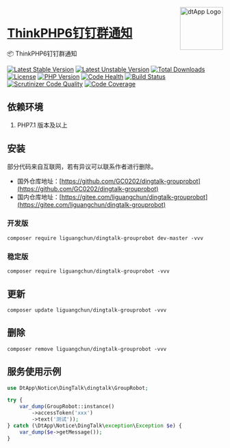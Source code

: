 <img align="right" width="100" src="https://cdn-oss.dtapp.net/04/999e9f2f06d396968eacc10ce9bc8a.png" alt="dtApp Logo"/>

<h1 align="left"><a href="https://www.dtapp.net/">ThinkPHP6钉钉群通知</a></h1>

📦 ThinkPHP6钉钉群通知

[![Latest Stable Version](https://poser.pugx.org/liguangchun/dingtalk-grouprobot/v/stable)](https://packagist.org/packages/liguangchun/dingtalk-grouprobot) 
[![Latest Unstable Version](https://poser.pugx.org/liguangchun/dingtalk-grouprobot/v/unstable)](https://packagist.org/packages/liguangchun/dingtalk-grouprobot) 
[![Total Downloads](https://poser.pugx.org/liguangchun/dingtalk-grouprobot/downloads)](https://packagist.org/packages/liguangchun/dingtalk-grouprobot) 
[![License](https://poser.pugx.org/liguangchun/dingtalk-grouprobot/license)](https://packagist.org/packages/liguangchun/dingtalk-grouprobot)
[![PHP Version](https://img.shields.io/badge/php-%3E%3D7.1-8892BF.svg)](http://www.php.net/)
[![Code Health](https://hn.devcloud.huaweicloud.com/codecheck/v1/codecheck/task/codehealth.svg?taskId=76a095890e894f4099c2e3f005d827e3)](https://hn.devcloud.huaweicloud.com/codecheck/project/c7ff3e2d65674858bd363cb43ee6c35e/codecheck/task/76a095890e894f4099c2e3f005d827e3/detail)
[![Build Status](https://travis-ci.org/GC0202/dingtalk-grouprobot.svg?branch=6.0)](https://travis-ci.org/GC0202/dingtalk-grouprobot)
[![Scrutinizer Code Quality](https://scrutinizer-ci.com/g/GC0202/dingtalk-grouprobot/badges/quality-score.png?b=6.0)](https://scrutinizer-ci.com/g/GC0202/dingtalk-grouprobot/?branch=6.0)
[![Code Coverage](https://scrutinizer-ci.com/g/GC0202/dingtalk-grouprobot/badges/coverage.png?b=6.0)](https://scrutinizer-ci.com/g/GC0202/dingtalk-grouprobot/?branch=6.0)

## 依赖环境

1. PHP7.1 版本及以上

## 安装

部分代码来自互联网，若有异议可以联系作者进行删除。

- 国外仓库地址：[https://github.com/GC0202/dingtalk-grouprobot](https://github.com/GC0202/dingtalk-grouprobot)
- 国内仓库地址：[https://gitee.com/liguangchun/dingtalk-grouprobot](https://gitee.com/liguangchun/dingtalk-grouprobot)

### 开发版
```text
composer require liguangchun/dingtalk-grouprobot dev-master -vvv
```

### 稳定版
```text
composer require liguangchun/dingtalk-grouprobot -vvv
```

## 更新

```text
composer update liguangchun/dingtalk-grouprobot -vvv
```

## 删除

```text
composer remove liguangchun/dingtalk-grouprobot -vvv
```

## 服务使用示例

```php
use DtApp\Notice\DingTalk\dingtalk\GroupRobot;

try {
    var_dump(GroupRobot::instance()
        ->accessToken('xxx')
        ->text('测试'));
} catch (\DtApp\Notice\DingTalk\exception\Exception $e) {
    var_dump($e->getMessage());
}
```
